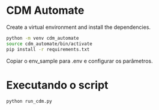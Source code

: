 # CDM Automate

Create a virtual environment and install the dependencies.

```bash
python -m venv cdm_automate
source cdm_automate/bin/activate
pip install -r requirements.txt
```
Copiar o env_sample para .env e configurar os parâmetros.

# Executando o script

```bash
python run_cdm.py 

```